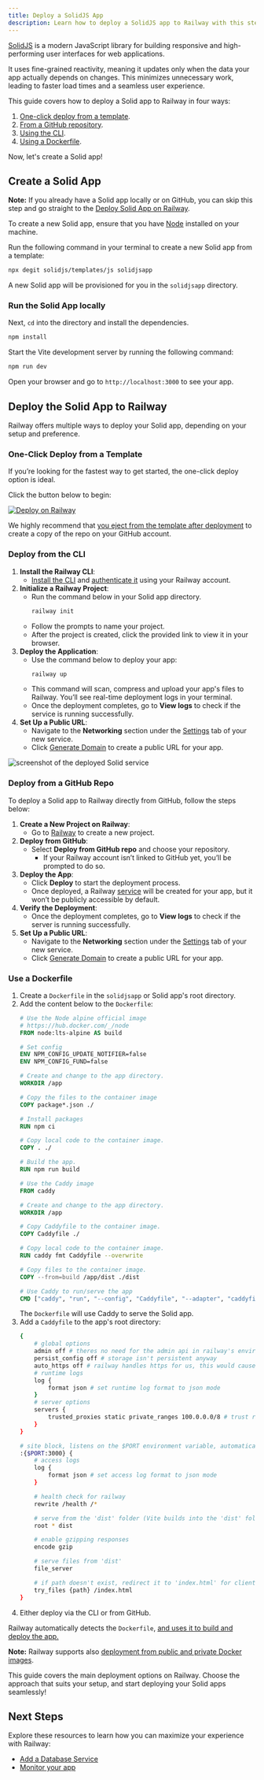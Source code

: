 ```yaml
---
title: Deploy a SolidJS App
description: Learn how to deploy a SolidJS app to Railway with this step-by-step guide. It covers quick setup, one-click deploys and other deployment strategies.
---
```


[SolidJS](https://www.solidjs.com) is a modern JavaScript library for building responsive and high-performing user interfaces for web applications. 

It uses fine-grained reactivity, meaning it updates only when the data your app actually depends on changes. This minimizes unnecessary work, leading to faster load times and a seamless user experience.

This guide covers how to deploy a Solid app to Railway in four ways:

1. [One-click deploy from a template](#one-click-deploy-from-a-template).
2. [From a GitHub repository](#deploy-from-a-github-repo).
3. [Using the CLI](#deploy-from-the-cli).
4. [Using a Dockerfile](#use-a-dockerfile).

Now, let's create a Solid app!

## Create a Solid App

**Note:** If you already have a Solid app locally or on GitHub, you can skip this step and go straight to the [Deploy Solid App on Railway](#deploy-the-solid-app-to-railway).

To create a new Solid app, ensure that you have [Node](https://nodejs.org/en/learn/getting-started/how-to-install-nodejs) installed on your machine.

Run the following command in your terminal to create a new Solid app from a template:

```bash
npx degit solidjs/templates/js solidjsapp
```

A new Solid app will be provisioned for you in the `solidjsapp` directory.

### Run the Solid App locally

Next, `cd` into the directory and install the dependencies.

```bash
npm install
```

Start the Vite development server by running the following command:

```bash
npm run dev
```

Open your browser and go to `http://localhost:3000` to see your app.

## Deploy the Solid App to Railway

Railway offers multiple ways to deploy your Solid app, depending on your setup and preference. 

### One-Click Deploy from a Template

If you’re looking for the fastest way to get started, the one-click deploy option is ideal.

Click the button below to begin:

[![Deploy on Railway](https://railway.com/button.svg)](https://railway.com/new/template/w5OSVq)

We highly recommend that [you eject from the template after deployment](/guides/deploy#eject-from-template-repository) to create a copy of the repo on your GitHub account.

### Deploy from the CLI

1. **Install the Railway CLI**:
    - <a href="/guides/cli#installing-the-cli" target="_blank">Install the CLI</a> and <a href="/guides/cli#authenticating-with-the-cli" target="_blank">authenticate it</a> using your Railway account.
2. **Initialize a Railway Project**:
    - Run the command below in your Solid app directory. 
        ```bash
        railway init
        ```
    - Follow the prompts to name your project.
    - After the project is created, click the provided link to view it in your browser.
3. **Deploy the Application**:
    - Use the command below to deploy your app:
        ```bash
        railway up
        ```
    - This command will scan, compress and upload your app's files to Railway. You’ll see real-time deployment logs in your terminal.
    - Once the deployment completes, go to **View logs** to check if the service is running successfully.
4. **Set Up a Public URL**:
    - Navigate to the **Networking** section under the [Settings](/overview/the-basics#service-settings) tab of your new service.
    - Click [Generate Domain](/guides/public-networking#railway-provided-domain) to create a public URL for your app.

<Image src="https://res.cloudinary.com/railway/image/upload/v1741198862/CleanShot_2025-03-05_at_18.19.11_2x_isjut5.png"
alt="screenshot of the deployed Solid service"
layout="responsive"
width={2610} height={2110} quality={100} />

### Deploy from a GitHub Repo

To deploy a Solid app to Railway directly from GitHub, follow the steps below:

1. **Create a New Project on Railway**:
    - Go to <a href="https://railway.com/new" target="_blank">Railway</a> to create a new project.
2. **Deploy from GitHub**: 
    - Select **Deploy from GitHub repo** and choose your repository.
        - If your Railway account isn’t linked to GitHub yet, you’ll be prompted to do so.
3. **Deploy the App**: 
    - Click **Deploy** to start the deployment process.
    - Once deployed, a Railway [service](/guides/services) will be created for your app, but it won’t be publicly accessible by default.
4. **Verify the Deployment**:
    - Once the deployment completes, go to **View logs** to check if the server is running successfully.
8. **Set Up a Public URL**:
    - Navigate to the **Networking** section under the [Settings](/overview/the-basics#service-settings) tab of your new service.
    - Click [Generate Domain](/guides/public-networking#railway-provided-domain) to create a public URL for your app.

### Use a Dockerfile

1. Create a `Dockerfile` in the `solidjsapp` or Solid app's root directory.
2. Add the content below to the `Dockerfile`:
    ```dockerfile
    # Use the Node alpine official image
    # https://hub.docker.com/_/node
    FROM node:lts-alpine AS build

    # Set config
    ENV NPM_CONFIG_UPDATE_NOTIFIER=false
    ENV NPM_CONFIG_FUND=false

    # Create and change to the app directory.
    WORKDIR /app

    # Copy the files to the container image
    COPY package*.json ./

    # Install packages
    RUN npm ci

    # Copy local code to the container image.
    COPY . ./

    # Build the app.
    RUN npm run build

    # Use the Caddy image
    FROM caddy

    # Create and change to the app directory.
    WORKDIR /app

    # Copy Caddyfile to the container image.
    COPY Caddyfile ./

    # Copy local code to the container image.
    RUN caddy fmt Caddyfile --overwrite

    # Copy files to the container image.
    COPY --from=build /app/dist ./dist

    # Use Caddy to run/serve the app
    CMD ["caddy", "run", "--config", "Caddyfile", "--adapter", "caddyfile"]
    ```
    The `Dockerfile` will use Caddy to serve the Solid app.
3. Add a `Caddyfile` to the app's root directory:
    ```bash
    {
        # global options
        admin off # theres no need for the admin api in railway's environment
        persist_config off # storage isn't persistent anyway
        auto_https off # railway handles https for us, this would cause issues if left enabled
        # runtime logs
        log {
            format json # set runtime log format to json mode 
        }
        # server options
        servers {
            trusted_proxies static private_ranges 100.0.0.0/8 # trust railway's proxy
        }
    }

    # site block, listens on the $PORT environment variable, automatically assigned by railway
    :{$PORT:3000} {
        # access logs
        log {
            format json # set access log format to json mode
        }

        # health check for railway
        rewrite /health /*

        # serve from the 'dist' folder (Vite builds into the 'dist' folder)
        root * dist

        # enable gzipping responses
        encode gzip

        # serve files from 'dist'
        file_server

        # if path doesn't exist, redirect it to 'index.html' for client side routing
        try_files {path} /index.html
    }
    ```
4. Either deploy via the CLI or from GitHub.

Railway automatically detects the `Dockerfile`, [and uses it to build and deploy the app.](/guides/dockerfiles)

**Note:** Railway supports also <a href="/guides/services#deploying-a-public-docker-image" target="_blank">deployment from public and private Docker images</a>.

This guide covers the main deployment options on Railway. Choose the approach that suits your setup, and start deploying your Solid apps seamlessly!

## Next Steps

Explore these resources to learn how you can maximize your experience with Railway:

- [Add a Database Service](/guides/build-a-database-service)
- [Monitor your app](/guides/monitoring)

